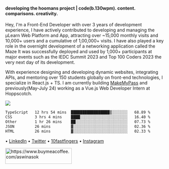 #### developing the hoomans project | code(b.130wpm). content. comparisons. creativity.

<p>Hey, I'm a Front-End Developer with over 3 years of development experience, I have actively contributed to developing and managing the µLearn Web Platform and App, attracting over ~15,000 monthly visits and 10,000+ users and a cumulative of 1,00,000+ visits. I have also played a key role in the overnight development of a networking application called the Maze It was successfully deployed and used by 1,000+ participants at major events such as the IEDC Summit 2023 and Top 100 Coders 2023 the very next day of its development.

With experience designing and developing dynamic websites, integrating APIs, and mentoring over 150 students globally on front-end technologies, I specialize in React.js + TS. I am currently building [MakeMyPass](https://makemypass.com/) and previously(May-July 24) working as a Vue.js Web Developer Intern at Hoppscotch.<p>
<p>
  
<img src="https://visitor-badge.laobi.icu/badge?page_id=aswinasok"/></p>

<!--START_SECTION:waka-->

```txt
TypeScript   12 hrs 54 mins  █████████████████▒░░░░░░░   68.89 %
CSS          3 hrs 4 mins    ████░░░░░░░░░░░░░░░░░░░░░   16.40 %
Other        1 hr 26 mins    ██░░░░░░░░░░░░░░░░░░░░░░░   07.73 %
JSON         26 mins         ▓░░░░░░░░░░░░░░░░░░░░░░░░   02.36 %
HTML         26 mins         ▓░░░░░░░░░░░░░░░░░░░░░░░░   02.33 %
```

<!--END_SECTION:waka-->

• [LinkedIn](https://www.linkedin.com/in/-aswinasok) • [Twitter](https://www.twitter.com/_aswin_asok_) • [10fastfingers](https://10fastfingers.com/user/2183335/) • [Instagram](https://www.instagram.com/_aswin_asok_)
<br/>
<p><a href="https://www.buymeacoffee.com/aswinasok"> <img align="left" src="https://cdn.buymeacoffee.com/buttons/v2/default-yellow.png" height="50" width="210" alt="https://www.buymeacoffee.com/aswinasok" /></a></p><br><br>
